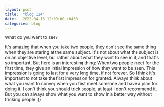 ```yaml
---
layout: post
title:  "blog 124"
date:   2022-04-16 12:00:00 +0430
categories: blog
---
```


What do you want to see?


It's amazing that when you take two people, they don't see the same thing when they are staring at the same subject. It's not about what the subject is on an objective level, but rather about what they want to see in it, and that's so important. But here is an interesting thing: When two people meet for the first time, they give an initial impression of how they want to be seen. This impression is going to last for a very long time, if not forever. So I think it's important to not take the first impression for granted. Always think about what you want to convey when you first meet someone and have a plan for doing it. I don't think you should trick people, at least I don't recommend it. But you can always show what you want to show in a better way without tricking people :))
